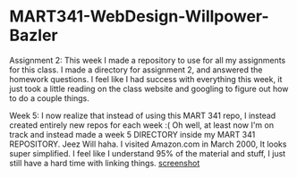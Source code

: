 # MART341-WebDesign-Willpower-Bazler

Assignment 2: This week I made a repository to use for all my assignments for this class. I made a directory for assignment 2, and answered the homework questions. I feel like I had success with everything this week, it just took a little reading on the class website and googling to figure out how to do a couple things.


Week 5: I now realize that instead of using this MART 341 repo, I instead created entirely new repos for each week :( Oh well, at least now I'm on track and instead made a week 5 DIRECTORY inside my MART 341 REPOSITORY. Jeez Will haha. I visited Amazon.com in March 2000, It looks super simplified. I feel like I understand 95% of the material and stuff, I just still have a hard time with linking things.
[screenshot](.images/screenshot.png)


